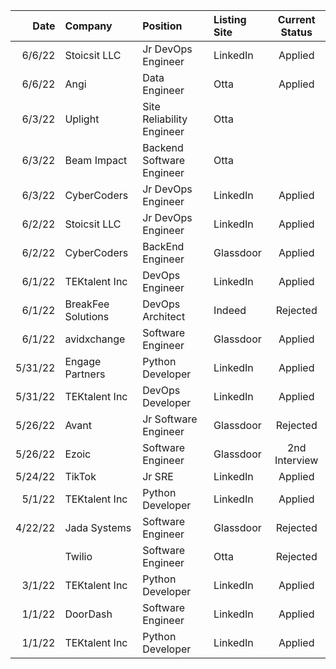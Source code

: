 | Date   | Company           | Position                 | Listing Site | Current Status |
|---:    |:---               |:---                      |:---          |  :---:         |
|6/6/22  | Stoicsit LLC      | Jr DevOps Engineer       | LinkedIn     | Applied        |
|6/6/22  | Angi              | Data Engineer            | Otta         | Applied        |
|6/3/22  | Uplight           | Site Reliability Engineer| Otta         ||
|6/3/22  | Beam Impact       | Backend Software Engineer| Otta         ||
|6/3/22  | CyberCoders       | Jr DevOps Engineer       | LinkedIn     | Applied        |
|6/2/22  | Stoicsit LLC      | Jr DevOps Engineer       | LinkedIn     | Applied        |
|6/2/22  | CyberCoders       | BackEnd Engineer         | Glassdoor    | Applied        |
|6/1/22  | TEKtalent Inc     | DevOps Engineer          | LinkedIn     | Applied        |
|6/1/22  | BreakFee Solutions| DevOps Architect         | Indeed       | Rejected       |
|6/1/22  | avidxchange       | Software Engineer        | Glassdoor    | Applied        |
|5/31/22 | Engage Partners   | Python Developer         | LinkedIn     | Applied        |
|5/31/22 | TEKtalent Inc     | DevOps Developer         | LinkedIn     | Applied        |
|5/26/22 | Avant             | Jr Software Engineer     | Glassdoor    | Rejected       |
|5/26/22 | Ezoic             | Software Engineer        | Glassdoor    | 2nd Interview  |
|5/24/22 | TikTok            | Jr SRE                   | LinkedIn     | Applied        |
|5/1/22  | TEKtalent Inc     | Python Developer         | LinkedIn     | Applied        |
|4/22/22 | Jada Systems      | Software Engineer        | Glassdoor    | Rejected       |
|        | Twilio            | Software Engineer        | Otta         | Rejected       |
|3/1/22  | TEKtalent Inc     | Python Developer         | LinkedIn     | Applied        |
|1/1/22  | DoorDash          | Software Engineer        | LinkedIn     | Applied        |
|1/1/22  | TEKtalent Inc     | Python Developer         | LinkedIn     | Applied        |